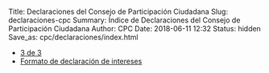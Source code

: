 Title: Declaraciones del Consejo de Participación Ciudadana
Slug: declaraciones-cpc
Summary: Índice de Declaraciones del Consejo de Participación Ciudadana
Author: CPC
Date: 2018-06-11 12:32
Status: hidden
Save_as: cpc/declaraciones/index.html


* [3 de 3](3-de-3/)
* [Formato de declaración de intereses](formato-declaracion-intereses/)
